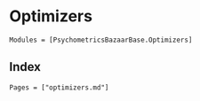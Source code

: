 # Optimizers

```@autodocs
Modules = [PsychometricsBazaarBase.Optimizers]
```

## Index

```@index
Pages = ["optimizers.md"]
```